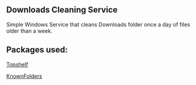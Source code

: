 ## Downloads Cleaning Service

Simple Windows Service that cleans Downloads folder once a day of files older than a week.

## Packages used:

[Topshelf](https://github.com/Topshelf/Topshelf)

[KnownFolders](https://github.com/DeadlyEmbrace/KnownFolders)


